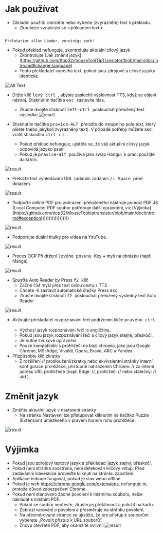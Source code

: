 # Jak používat

- Základní použití: Umístěte nebo vyberte (zvýrazněte) text k překladu.
  - Zkoušejte vznášející se s příkladem textu:
```console

Proletarier aller Länder, vereinigt euch!

```

  - Pokud překlad nefunguje, zkontrolujte aktuální cílový jazyk
    - Zkontrolujte [Jak změnit jazyk] (https://github.com/ttop32/mouseToolTipTranslator/blob/main/doc/intro.md#change-language)
    - Tento překladatel vynechá text, pokud jsou zdrojové a cílové jazyky identické.

![Alt Text](/doc/reagre.gif)


- Držte klíč <kbd> levý ctrl </kbd>, abyste zaslechli výslovnost TTS, když se objeví nástroj. Stisknutím tlačítka <kbd> esc </kbd> zastavíte hlas.
  - Zkuste dvojité stisknutí <KBD> left-ctrl </kbd> poslouchat přeložený text výsledku
![result](/doc/20.gif)


- Stisknutím tlačítka <kbd> pravice-ALT </KBD> přeložte do vstupního pole text, který píšete (nebo jakýkoli zvýrazněný text). V případě potřeby můžete akci vrátit stisknutím <kbd> ctrl </kbd> + <kbd> z </kbd>.
  - Pokud překlad nefunguje, ujistěte se, že váš aktuální cílový jazyk odpovídá jazyku psaní.
  - Pokud je <kbd> pravice-alt </kbd> používá jako swap Hangul,
k práci použijte další klíč.

![result](/doc/11.gif)


- Přeložte text vyhledávání URL zadáním zadáním <kbd>/</kbd>+<kbd> Space </kbd> před dotazem.

![result](/doc/21.gif)


- Podpořte online PDF pro zobrazení přeloženého nástroje pomocí PDF.JS (Local Computer PDF soubor potřebuje další oprávnění, viz [Výjimka] (https://github.com/ttop32/MouseTooltiptranslator/blob/main/doc/intro.md#exception))))))))))))))))))

![result](/doc/12.gif)


- Podporujte duální titulky pro videa na YouTube.

![result](/doc/16.gif)


- Proces OCR Při držení <KBD> levého posunu </kbd> Key + myš na obrázku (např. Manga)

![result](/doc/15.gif)


- Spusťte Auto Reader by Press <KBD> f2 </kbd> klíč
  - Začne číst myši přes text celou cestu s TTS
  - Chcete -li zastavit automatické čtečky Press <KBD> esc </kbd>
  - Zkuste dvojité stisknutí <KBD> f2 </kbd> poslouchat přeložený výsledný text Auto Reader

![result](/doc/30.gif)


- Aktivujte překladatel rozpoznávání řeči podržením klíče <kbd> pravého ctrl </kbd>.
  - Výchozí jazyk rozpoznávání řeči je angličtina.
  - Pokud jsou jazyk rozpoznávání řeči a cílový jazyk stejné, přeskočí.
  - Je nutné zvukové oprávnění
  - Pouze kompatibilní s prohlížeči na bázi chromia, jako jsou Google Chrome, MS-Adge, Vivaldi, Opera, Brave, ARC a Yandex.
- Přizpůsobte klíč zkratky
  - Z rozšíření // prodloužení/zkratky nebo ekvivalentní stránky interní konfigurace prohlížeče, přístupné nahrazením Chrome: // za interní adresu URL prohlížeče (např. Edge: //, prohlížeč: // nebo statečný: // atd.).
# Změnit jazyk
- Změňte aktuální jazyk v nastavení stránky
  - Na stránku Nastavení lze přistupovat kliknutím na tlačítko Puzzle (Extension) umístěného v pravém horním rohu prohlížeče.

![result](/doc/14.gif)



# Výjimka

- Pokud jsou zdrojový textový jazyk a překládací jazyk stejný, přeskočí.
- Pokud není stránka zaostřena, není detekován klíčový vstup.
Před zadáváním klávesnice proveďte kliknutí na stránku zaostření.
- Aplikace nebude fungovat, pokud je stav webu offline.
- Pokud je web <https://chrome.google.com/extensions>, nefunguje to, protože důvod zabezpečení Chrome.
- Pokud není stanoveno žádné povolení k místnímu souboru, nelze nakládat s místním PDF.
  - Pokud se soubor neotevře, zkuste jej přetáhnout a položit na kartu.
  - Zobrazí varování o povolení a přesměruje na stránku povolení.
  - Na přesměrované stránce se ujistěte, že pro přístup k souborům vyberete „Povolit přístup k URL souborů“.
  - Znovu otevřete PDF, aby okamžitě ovlivnil
![result](/doc/10.gif)
